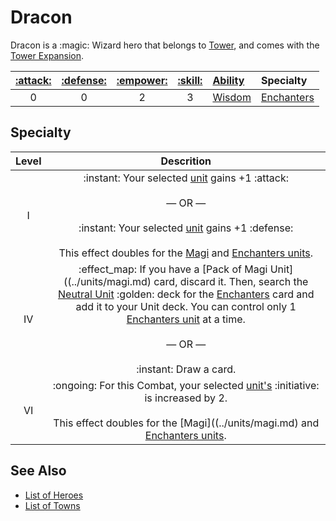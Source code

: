 # Dracon

Dracon is a :magic: Wizard hero that belongs to [Tower](../towns/tower.md), and comes with the [Tower Expansion](../content.md).

| [:attack:](../statistics/attack.md) | [:defense:](../statistics/defense.md) | [:empower:](../statistics/power.md) | [:skill:](../statistics/knowledge.md) | [Ability](../abilities.md) | Specialty |
| :---: | :---: | :---: | :---: | :--- | :--- |
| 0 | 0 | 2 | 3 | [Wisdom](../abilities/wisdom.md) | [Enchanters](#specialty) |


## Specialty

| Level | Descrition |
| :---: | :---: |
| Ⅰ | :instant: Your selected [unit](../units.md) gains +1 :attack:<br><br>— OR —<br><br>:instant: Your selected [unit](../units.md) gains +1 :defense:<br><br>This effect doubles for the [Magi](../units/magi.md) and [Enchanters units](../units/enchanters.md). |
| Ⅳ | :effect_map: If you have a [Pack of Magi Unit]((../units/magi.md) card, discard it. Then, search the [Neutral Unit](../units.md) :golden: deck for the [Enchanters](../units/enchanters.md) card and add it to your Unit deck. You can control only 1 [Enchanters unit](../units/enchanters.md) at a time.<br><br>— OR —<br><br>:instant: Draw a card. |
| Ⅵ | :ongoing: For this Combat, your selected [unit's](../units.md) :initiative: is increased by 2.<br><br>This effect doubles for the [Magi]((../units/magi.md) and [Enchanters units](../units/enchanters.md). |


## See Also

- [List of Heroes](../heroes.md)
- [List of Towns](../towns.md)
